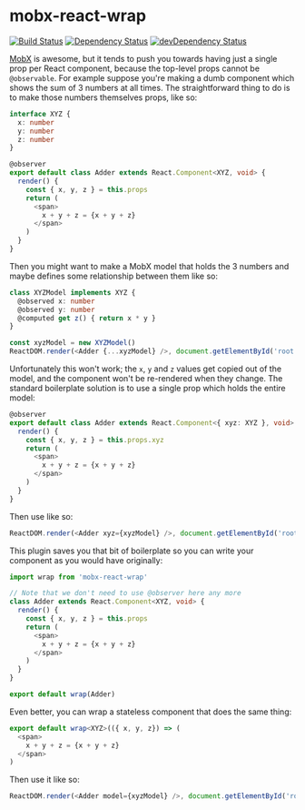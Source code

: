 # mobx-react-wrap

[![Build Status](https://img.shields.io/travis/pelotom/mobx-react-wrap/master.svg)](https://travis-ci.org/pelotom/mobx-react-wrap)
[![Dependency Status](https://img.shields.io/david/pelotom/mobx-react-wrap.svg)](https://david-dm.org/pelotom/mobx-react-wrap)
[![devDependency Status](https://img.shields.io/david/dev/pelotom/mobx-react-wrap.svg)](https://david-dm.org/pelotom/mobx-react-wrap?type=dev)

[MobX](https://mobxjs.github.io/mobx/) is awesome, but it tends to push you towards having just a single prop per React component, because the top-level props cannot be `@observable`. For example suppose you're making a dumb component which shows the sum of 3 numbers at all times. The straightforward thing to do is to make those numbers themselves props, like so:

```ts
interface XYZ {
  x: number
  y: number
  z: number
}

@observer
export default class Adder extends React.Component<XYZ, void> {
  render() {
    const { x, y, z } = this.props
    return (
      <span>
        x + y + z = {x + y + z}
      </span>
    )
  }
}
```

Then you might want to make a MobX model that holds the 3 numbers and maybe defines some relationship between them like so:

```ts
class XYZModel implements XYZ {
  @observed x: number
  @observed y: number
  @computed get z() { return x * y }
}

const xyzModel = new XYZModel()
ReactDOM.render(<Adder {...xyzModel} />, document.getElementById('root'))
```

Unfortunately this won't work; the `x`, `y` and `z` values get copied out of the model, and the component won't be re-rendered when they change. The standard boilerplate solution is to use a single prop which holds the entire model:

```ts
@observer
export default class Adder extends React.Component<{ xyz: XYZ }, void> {
  render() {
    const { x, y, z } = this.props.xyz
    return (
      <span>
        x + y + z = {x + y + z}
      </span>
    )
  }
}
```

Then use like so:

```ts
ReactDOM.render(<Adder xyz={xyzModel} />, document.getElementById('root'))
```

This plugin saves you that bit of boilerplate so you can write your component as you would have originally:

```ts
import wrap from 'mobx-react-wrap'

// Note that we don't need to use @observer here any more
class Adder extends React.Component<XYZ, void> {
  render() {
    const { x, y, z } = this.props
    return (
      <span>
        x + y + z = {x + y + z}
      </span>
    )
  }
}

export default wrap(Adder)
```

Even better, you can wrap a stateless component that does the same thing:

```ts
export default wrap<XYZ>(({ x, y, z}) => (
  <span>
    x + y + z = {x + y + z}
  </span>
)
```

Then use it like so:

```ts
ReactDOM.render(<Adder model={xyzModel} />, document.getElementById('root'))
```
